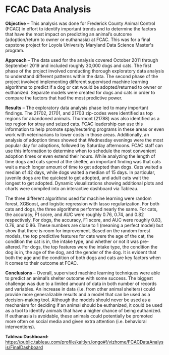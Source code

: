 # FCAC Data Analysis


**Objective** – This analysis was done for Frederick County Animal Control (FCAC) in effort to identify important trends and to determine the factors that have the most impact on predicting an animal’s outcome (adoption/return to owner or euthanasia) at FCAC.  This was for a final capstone project for Loyola University Maryland Data Science Master's program.

**Approach** – The data used for the analysis covered October 2011 through September 2019 and included roughly 30,000 dogs and cats.  The first phase of the project involved conducting thorough exploratory data analysis to understand different patterns within the data.  The second phase of the project involved implementing different supervised machine learning algorithms to predict if a dog or cat would be adopted/returned to owner or euthanized.  Separate models were created for dogs and cats in order to compare the factors that had the most predictive power.

**Results** – The exploratory data analysis phase led to many important findings.  The 21702, 21701, and 21703 zip-codes were identified as top regions for abandoned animals.  Thurmont (21788) was also identified as a top region for stray and seized cats.  FCAC leadership can use this information to help promote spay/neutering programs in these areas or even work with veterinarians to lower costs in those areas.  Additionally, an analysis of adoption times showed that Wednesday evenings were the most popular day for adoptions, followed by Saturday afternoons.  FCAC staff can use this information to determine when to schedule the most convenient adoption times or even extend their hours.  While analyzing the length of time dogs and cats spend at the shelter, an important finding was that cats wait a much longer amount of time to get adopted than dogs.  Cats waited a median of 42 days, while dogs waited a median of 15 days.  In particular, juvenile dogs are the quickest to get adopted, and adult cats wait the longest to get adopted.  Dynamic visualizations showing additional plots and charts were compiled into an interactive dashboard via Tableau.      

The three different algorithms used for machine learning were random forest, XGBoost, and logistic regression with lasso regularization.  For both cats and dogs, the three algorithms performed nearly the same.  For cats, the accuracy, F1 score, and AUC were roughly 0.76, 0.74, and 0.82 respectively.  For dogs, the accuracy, F1 score, and AUC were roughly 0.83, 0.76, and 0.86.  These numbers are close to 1 (meaning a perfect model) but show that there is room for improvement.  Based on the random forest models, the top predictive features for cats were the age of the cat, the condition the cat is in, the intake type, and whether or not it was pre-altered.  For dogs, the top features were the intake type, the condition the dog is in, the age of the dog, and the gender of the dog.  It is evident that both the age and the condition of both dogs and cats are key factors when it comes to their outcome at FCAC.   

**Conclusions** – Overall, supervised machine learning techniques were able to predict an animal’s shelter outcome with some success.  The biggest challenge was due to a limited amount of data in both number of records and variables.  An increase in data (i.e. from other animal shelters) could provide more generalizable results and a model that can be used as a decision-making tool.  Although the models should never be used as a mechanism for deciding if an animal should be euthanized, it could be used as a tool to identify animals that have a higher chance of being euthanized.  If euthanasia is avoidable, these animals could potentially be promoted more often on social media and given extra attention (i.e. behavioral interventions).

**Tableau Dashboard:** https://public.tableau.com/profile/kaitlyn.longo#!/vizhome/FCACDataAnalysis/FinalDashboard
